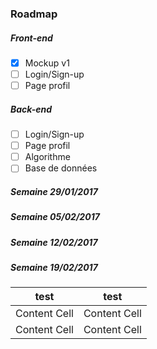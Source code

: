 ### Roadmap

##### Front-end  
+ [x] Mockup v1  
+ [ ] Login/Sign-up
+ [ ] Page profil   
                
##### Back-end
+ [ ] Login/Sign-up
+ [ ] Page profil
+ [ ] Algorithme
+ [ ] Base de données

##### Semaine 29/01/2017

##### Semaine 05/02/2017

##### Semaine 12/02/2017

##### Semaine 19/02/2017



|test  | test |
| ------------- | ------------- |
| Content Cell  | Content Cell  |
| Content Cell  | Content Cell  |
